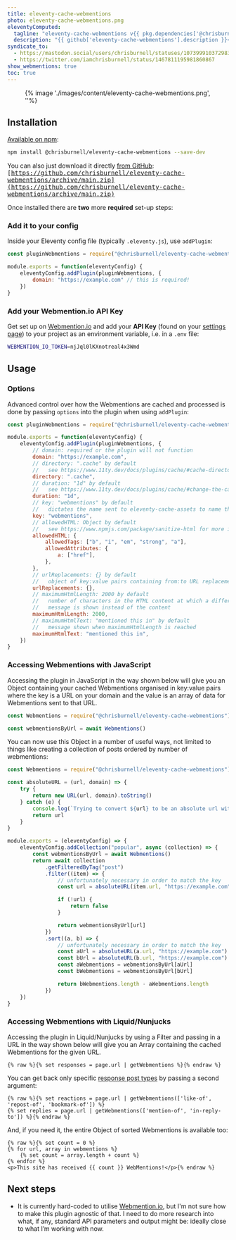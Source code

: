 ```yaml
---
title: eleventy-cache-webmentions
photo: eleventy-cache-webmentions.png
eleventyComputed:
  tagline: "eleventy-cache-webmentions v{{ pkg.dependencies['@chrisburnell/eleventy-cache-webmentions'] | replace('^', '') }}"
  description: "{{ github['eleventy-cache-webmentions'].description }}<br>There are {{ github['eleventy-cache-webmentions']['stargazers_count'] }} star-gazers <a href='https://github.com/chrisburnell/eleventy-cache-webmentions'>on GitHub</a> and it was downloaded {{ npm['eleventy-cache-webmentions']['downloads'] }} times in the last month <a href='https://www.npmjs.com/package/@chrisburnell/eleventy-cache-webmentions'>on npm</a>."
syndicate_to:
  - https://mastodon.social/users/chrisburnell/statuses/107399910372983580
  - https://twitter.com/iamchrisburnell/status/1467811195981860867
show_webmentions: true
toc: true
---
```


<figure>
    {% image './images/content/eleventy-cache-webmentions.png', ''%}
</figure>

## Installation

[Available on npm](https://www.npmjs.com/package/@chrisburnell/eleventy-cache-webmentions):

```bash
npm install @chrisburnell/eleventy-cache-webmentions --save-dev
```

You can also just download it directly [from GitHub](https://github.com/chrisburnell/eleventy-cache-webmentions): <samp>[https://github.com/chrisburnell/eleventy-cache-webmentions/archive/main.zip](https://github.com/chrisburnell/eleventy-cache-webmentions/archive/main.zip)</samp>

Once installed there are **two** more **required** set-up steps:

### Add it to your config

Inside your Eleventy config file (typically `.eleventy.js`), use `addPlugin`:

```javascript
const pluginWebmentions = require("@chrisburnell/eleventy-cache-webmentions")

module.exports = function(eleventyConfig) {
    eleventyConfig.addPlugin(pluginWebmentions, {
        domain: "https://example.com" // this is required!
    })
}
```

### Add your Webmention.io API Key

Get set up on [Webmention.io](https://webmention.io) and add your **API Key** (found on your [settings page](https://webmention.io/settings)) to your project as an environment variable, i.e. in a `.env` file:

```bash
WEBMENTION_IO_TOKEN=njJql0lKXnotreal4x3Wmd
```

## Usage

### Options

Advanced control over how the Webmentions are cached and processed is done by passing `options` into the plugin when using `addPlugin`:

```javascript
const pluginWebmentions = require("@chrisburnell/eleventy-cache-webmentions")

module.exports = function(eleventyConfig) {
    eleventyConfig.addPlugin(pluginWebmentions, {
        // domain: required or the plugin will not function
        domain: "https://example.com",
        // directory: ".cache" by default
        //   see https://www.11ty.dev/docs/plugins/cache/#cache-directory for more info
        directory: ".cache",
        // duration: "1d" by default
        //   see https://www.11ty.dev/docs/plugins/cache/#change-the-cache-duration for more info
        duration: "1d",
        // key: "webmentions" by default
        //   dictates the name sent to eleventy-cache-assets to name the file
        key: "webmentions",
        // allowedHTML: Object by default
        //   see https://www.npmjs.com/package/sanitize-html for more info
        allowedHTML: {
            allowedTags: ["b", "i", "em", "strong", "a"],
            allowedAttributes: {
                a: ["href"],
            },
        },
        // urlReplacements: {} by default
        //   object of key:value pairs containing from:to URL replacements
        urlReplacements: {},
        // maximumHtmlLength: 2000 by default
        //   number of characters in the HTML content at which a different
        //   message is shown instead of the content
        maximumHtmlLength: 2000,
        // maximumHtmlText: "mentioned this in" by default
        //   message shown when maximumHtmlLength is reached
        maximumHtmlText: "mentioned this in",
    })
}
```

### Accessing Webmentions with JavaScript

Accessing the plugin in JavaScript in the way shown below will give you an Object containing your cached Webmentions organised in key:value pairs where the key is a URL on your domain and the value is an array of data for Webmentions sent to that URL.

```javascript
const Webmentions = require("@chrisburnell/eleventy-cache-webmentions")(null, { domain: "https://example.com" })

const webmentionsByUrl = await Webmentions()
```

You can now use this Object in a number of useful ways, not limited to things like creating a collection of posts ordered by number of webmentions:

```javascript
const Webmentions = require("@chrisburnell/eleventy-cache-webmentions")(null, { domain: "https://example.com" })

const absoluteURL = (url, domain) => {
    try {
        return new URL(url, domain).toString()
    } catch (e) {
        console.log(`Trying to convert ${url} to be an absolute url with base ${domain} and failed.`)
        return url
    }
}

module.exports = (eleventyConfig) => {
    eleventyConfig.addCollection("popular", async (collection) => {
        const webmentionsByUrl = await Webmentions()
        return await collection
            .getFilteredByTag("post")
            .filter((item) => {
                // unfortunately necessary in order to match the key
                const url = absoluteURL(item.url, "https://example.com")

                if (!url) {
                    return false
                }

                return webmentionsByUrl[url]
            })
            .sort((a, b) => {
                // unfortunately necessary in order to match the key
                const aUrl = absoluteURL(a.url, "https://example.com")
                const bUrl = absoluteURL(b.url, "https://example.com")
                const aWebmentions = webmentionsByUrl[aUrl]
                const bWebmentions = webmentionsByUrl[bUrl]

                return bWebmentions.length - aWebmentions.length
            })
    })
}
```

### Accessing Webmentions with Liquid/Nunjucks

Accessing the plugin in Liquid/Nunjucks by using a Filter and passing in a URL in the way shown below will give you an Array containing the cached Webmentions for the given URL.

```twig
{% raw %}{% set responses = page.url | getWebmentions %}{% endraw %}
```

You can get back only specific [response post types](https://indieweb.org/responses#Response_Post_Types) by passing a second argument:

```twig
{% raw %}{% set reactions = page.url | getWebmentions(['like-of', 'repost-of', 'bookmark-of']) %}
{% set replies = page.url | getWebmentions(['mention-of', 'in-reply-to']) %}{% endraw %}
```

And, if you need it, the entire Object of sorted Webmentions is available too:

```twig
{% raw %}{% set count = 0 %}
{% for url, array in webmentions %}
    {% set count = array.length + count %}
{% endfor %}
<p>This site has received {{ count }} WebMentions!</p>{% endraw %}
```

## Next steps

- It is currently hard-coded to utilise [Webmention.io](https://webmention.io), but I'm not sure how to make this plugin agnostic of that. I need to do more research into what, if any, standard API parameters and output might be: ideally close to what I’m working with now.
